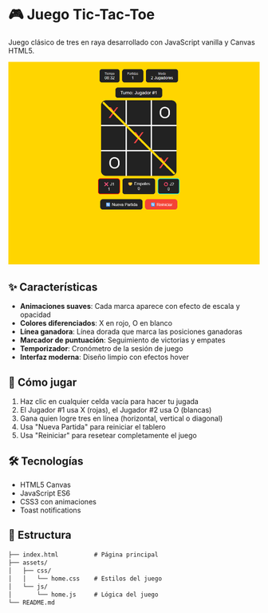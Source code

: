 # 🎮 Juego Tic-Tac-Toe

Juego clásico de tres en raya desarrollado con JavaScript vanilla y Canvas HTML5.

![Demo](https://raw.githubusercontent.com/urian121/imagenes-proyectos-github/refs/heads/master/juego-triqui-con-javascript.png)

## ✨ Características

- **Animaciones suaves**: Cada marca aparece con efecto de escala y opacidad
- **Colores diferenciados**: X en rojo, O en blanco
- **Línea ganadora**: Línea dorada que marca las posiciones ganadoras
- **Marcador de puntuación**: Seguimiento de victorias y empates
- **Temporizador**: Cronómetro de la sesión de juego
- **Interfaz moderna**: Diseño limpio con efectos hover

## 🎯 Cómo jugar

1. Haz clic en cualquier celda vacía para hacer tu jugada
2. El Jugador #1 usa X (rojas), el Jugador #2 usa O (blancas)
3. Gana quien logre tres en línea (horizontal, vertical o diagonal)
4. Usa "Nueva Partida" para reiniciar el tablero
5. Usa "Reiniciar" para resetear completamente el juego

## 🛠️ Tecnologías

- HTML5 Canvas
- JavaScript ES6
- CSS3 con animaciones
- Toast notifications

## 📁 Estructura

```
├── index.html          # Página principal
├── assets/
│   ├── css/
│   │   └── home.css    # Estilos del juego
│   └── js/
│       └── home.js     # Lógica del juego
└── README.md
```
